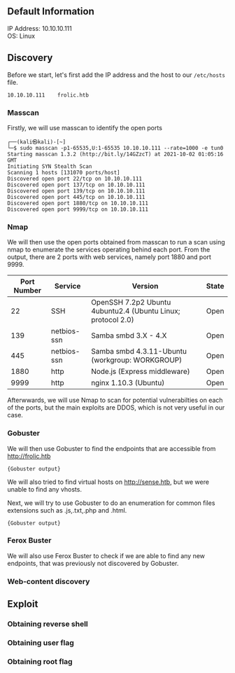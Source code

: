 ## Default Information
IP Address: 10.10.10.111\
OS: Linux

## Discovery

Before we start, let's first add the IP address and the host to our ```/etc/hosts``` file.

```
10.10.10.111    frolic.htb
```
### Masscan
Firstly, we will use masscan to identify the open ports

```
┌──(kali㉿kali)-[~]
└─$ sudo masscan -p1-65535,U:1-65535 10.10.10.111 --rate=1000 -e tun0
Starting masscan 1.3.2 (http://bit.ly/14GZzcT) at 2021-10-02 01:05:16 GMT
Initiating SYN Stealth Scan
Scanning 1 hosts [131070 ports/host]
Discovered open port 22/tcp on 10.10.10.111
Discovered open port 137/tcp on 10.10.10.111
Discovered open port 139/tcp on 10.10.10.111
Discovered open port 445/tcp on 10.10.10.111
Discovered open port 1880/tcp on 10.10.10.111
Discovered open port 9999/tcp on 10.10.10.111
```

### Nmap
We will then use the open ports obtained from masscan to run a scan using nmap to enumerate the services operating behind each port. From the output, there are 2 ports with web services, namely port 1880 and port 9999.

| Port Number | Service | Version | State |
|-----|------------------|----------------------|----------------------|
| 22	| SSH | OpenSSH 7.2p2 Ubuntu 4ubuntu2.4 (Ubuntu Linux; protocol 2.0) | Open |
| 139	| netbios-ssn | Samba smbd 3.X - 4.X | Open |
| 445	| netbios-ssn | Samba smbd 4.3.11-Ubuntu (workgroup: WORKGROUP) | Open |
| 1880	| http | Node.js (Express middleware) | Open |
| 9999	| http | nginx 1.10.3 (Ubuntu) | Open |

Afterwwards, we will use Nmap to scan for potential vulnerabilties on each of the ports, but the main exploits are DDOS, which is not very useful in our case.

### Gobuster
We will then use Gobuster to find the endpoints that are accessible from http://frolic.htb

```
{Gobuster output}
```
We will also tried to find virtual hosts on http://sense.htb, but we were unable to find any vhosts.

Next, we will try to use Gobuster to do an enumeration for common files extensions such as .js,.txt,.php and .html.

```
{Gobuster output}
```

### Ferox Buster
We will also use Ferox Buster to check if we are able to find any new endpoints, that was previously not discovered by Gobuster.

### Web-content discovery

## Exploit
### Obtaining reverse shell
### Obtaining user flag
### Obtaining root flag
